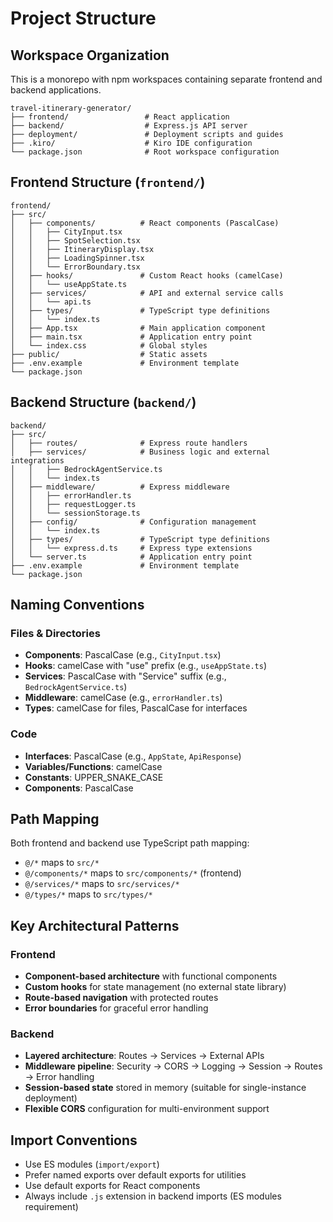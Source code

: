 # Project Structure

## Workspace Organization

This is a monorepo with npm workspaces containing separate frontend and backend applications.

```
travel-itinerary-generator/
├── frontend/                 # React application
├── backend/                  # Express.js API server
├── deployment/               # Deployment scripts and guides
├── .kiro/                    # Kiro IDE configuration
└── package.json              # Root workspace configuration
```

## Frontend Structure (`frontend/`)

```
frontend/
├── src/
│   ├── components/          # React components (PascalCase)
│   │   ├── CityInput.tsx
│   │   ├── SpotSelection.tsx
│   │   ├── ItineraryDisplay.tsx
│   │   ├── LoadingSpinner.tsx
│   │   └── ErrorBoundary.tsx
│   ├── hooks/               # Custom React hooks (camelCase)
│   │   └── useAppState.ts
│   ├── services/            # API and external service calls
│   │   └── api.ts
│   ├── types/               # TypeScript type definitions
│   │   └── index.ts
│   ├── App.tsx              # Main application component
│   ├── main.tsx             # Application entry point
│   └── index.css            # Global styles
├── public/                  # Static assets
├── .env.example             # Environment template
└── package.json
```

## Backend Structure (`backend/`)

```
backend/
├── src/
│   ├── routes/              # Express route handlers
│   ├── services/            # Business logic and external integrations
│   │   ├── BedrockAgentService.ts
│   │   └── index.ts
│   ├── middleware/          # Express middleware
│   │   ├── errorHandler.ts
│   │   ├── requestLogger.ts
│   │   └── sessionStorage.ts
│   ├── config/              # Configuration management
│   │   └── index.ts
│   ├── types/               # TypeScript type definitions
│   │   └── express.d.ts     # Express type extensions
│   └── server.ts            # Application entry point
├── .env.example             # Environment template
└── package.json
```

## Naming Conventions

### Files & Directories
- **Components**: PascalCase (e.g., `CityInput.tsx`)
- **Hooks**: camelCase with "use" prefix (e.g., `useAppState.ts`)
- **Services**: PascalCase with "Service" suffix (e.g., `BedrockAgentService.ts`)
- **Middleware**: camelCase (e.g., `errorHandler.ts`)
- **Types**: camelCase for files, PascalCase for interfaces

### Code
- **Interfaces**: PascalCase (e.g., `AppState`, `ApiResponse`)
- **Variables/Functions**: camelCase
- **Constants**: UPPER_SNAKE_CASE
- **Components**: PascalCase

## Path Mapping

Both frontend and backend use TypeScript path mapping:
- `@/*` maps to `src/*`
- `@/components/*` maps to `src/components/*` (frontend)
- `@/services/*` maps to `src/services/*`
- `@/types/*` maps to `src/types/*`

## Key Architectural Patterns

### Frontend
- **Component-based architecture** with functional components
- **Custom hooks** for state management (no external state library)
- **Route-based navigation** with protected routes
- **Error boundaries** for graceful error handling

### Backend
- **Layered architecture**: Routes → Services → External APIs
- **Middleware pipeline**: Security → CORS → Logging → Session → Routes → Error handling
- **Session-based state** stored in memory (suitable for single-instance deployment)
- **Flexible CORS** configuration for multi-environment support

## Import Conventions

- Use ES modules (`import/export`)
- Prefer named exports over default exports for utilities
- Use default exports for React components
- Always include `.js` extension in backend imports (ES modules requirement)